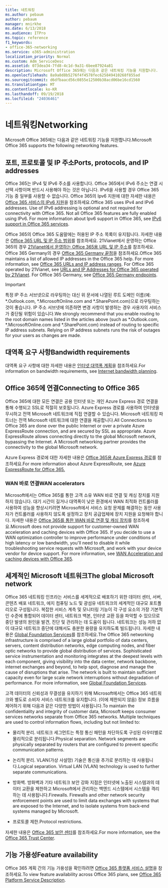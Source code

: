 ```yaml
---
title: 네트워킹
ms.author: pebaum
author: pebaum
manager: mnirkhe
ms.date: 6/13/2018
ms.audience: ITPro
ms.topic: reference
f1_keywords:
- office-365-networking
ms.service: o365-administration
localization_priority: Normal
ms.custom: Adm_ServiceDesc
ms.assetid: 073dea34-7fd8-4c1d-9a31-6bee87924a81
description: Microsoft Office 365에는 다음과 같은 네트워킹 기능을 지원합니다.
ms.openlocfilehash: 8a9a8d8b5276f4f4578fec625849410268f855ad
ms.sourcegitcommit: d6dfbaacd56c0855e12500b38acd06be16cd1560
ms.translationtype: MT
ms.contentlocale: ko-KR
ms.lasthandoff: 09/19/2018
ms.locfileid: "24036461"
---
```

# <a name="networking"></a><span data-ttu-id="156b7-103">네트워킹</span><span class="sxs-lookup"><span data-stu-id="156b7-103">Networking</span></span>

<span data-ttu-id="156b7-104">Microsoft Office 365에는 다음과 같은 네트워킹 기능을 지원합니다.</span><span class="sxs-lookup"><span data-stu-id="156b7-104">Microsoft Office 365 supports the following networking features.</span></span>
  
## <a name="ports-protocols-and-ip-addresses"></a><span data-ttu-id="156b7-105">포트, 프로토콜 및 IP 주소</span><span class="sxs-lookup"><span data-stu-id="156b7-105">Ports, protocols, and IP addresses</span></span>

<span data-ttu-id="156b7-p101">Office 365는 IPv4 및 IPv6 주소를 사용합니다. Office 365에서 IPv6 주소는 연결 시 선택 사항이며 반드시 사용해야 하는 것은 아닙니다. IPv6을 사용할 경우 Office 365 기능 중 일부를 사용할 수 없습니다. Office 365의 Ipv6 지원에 대한 자세한 내용은 [Office 365 서비스의 IPv6 지원](https://go.microsoft.com/fwlink/?LinkID=785121&amp;clcid=0x409)을 참조하세요.</span><span class="sxs-lookup"><span data-stu-id="156b7-p101">Office 365 uses IPv4 and IPv6 addresses. Use of IPv6 addressing is optional and not required for connectivity with Office 365. Not all Office 365 features are fully enabled using IPv6. For more information about Ipv6 support in Office 365, see [IPv6 support in Office 365 services](https://go.microsoft.com/fwlink/?LinkID=785121&amp;clcid=0x409).</span></span>
  
<span data-ttu-id="156b7-p102">Office 365의 Office 365 도움말에는 허용된 IP 주소 목록이 유지됩니다. 자세한 내용은 [Office 365 URL 및 IP 주소 범위](https://go.microsoft.com/fwlink/p/?LinkID=243567)를 참조하세요. 21Vianet에서 운영하는 Office 365의 경우 [21Vianet에서 운영하는 Office 365용 URL 및 IP 주소](https://go.microsoft.com/fwlink/?LinkID=733351&amp;clcid=0x409)를 참조하세요. Office 365 Germany의 경우 [Office 365 Germany 끝점](https://support.office.com/en-us/article/Office-365-Germany-endpoints-8a113a50-0071-4155-bb8e-eba5a8dbd4c8)을 참조하세요.</span><span class="sxs-lookup"><span data-stu-id="156b7-p102">Office 365 maintains a list of allowed IP addresses in the Office 365 help. For more information, see [Office 365 URLs and IP address ranges](https://go.microsoft.com/fwlink/p/?LinkID=243567). For Office 365 operated by 21Vianet, see [URLs and IP Addresses for Office 365 operated by 21Vianet](https://go.microsoft.com/fwlink/?LinkID=733351&amp;clcid=0x409). For Office 365 Germany, see [Office 365 Germany endpoints](https://support.office.com/en-us/article/Office-365-Germany-endpoints-8a113a50-0071-4155-bb8e-eba5a8dbd4c8).</span></span>
  
> [!IMPORTANT]
> <span data-ttu-id="156b7-p103">특정 IP 주소 서브넷으로 라우팅하는 대신 위 문서에 나열된 루트 도메인 이름(예: \*.Outlook.com, \*.MicrosoftOnline.com and \*.SharePoint.com)으로 라우팅하는 것이 좋습니다. IP 주소 서브넷에 의존하면 변경 사항이 발생하는 경우 사용자의 서비스가 중단될 위험이 있습니다.</span><span class="sxs-lookup"><span data-stu-id="156b7-p103">We strongly recommend that you enable routing to the root domain names listed in the articles above (such as \*.Outlook.com, \*.MicrosoftOnline.com and \*.SharePoint.com) instead of routing to specific IP address subnets. Relying on IP address subnets runs the risk of outages for your users as changes are made.</span></span> 
  
## <a name="bandwidth-requirements"></a><span data-ttu-id="156b7-116">대역폭 요구 사항</span><span class="sxs-lookup"><span data-stu-id="156b7-116">Bandwidth requirements</span></span>

<span data-ttu-id="156b7-117">대역폭 요구 사항에 대한 자세한 내용은 [인터넷 대역폭 계획](https://go.microsoft.com/fwlink/p/?LinkID=282467)을 참조하세요.</span><span class="sxs-lookup"><span data-stu-id="156b7-117">For information on bandwidth requirements, see [Internet bandwidth planning](https://go.microsoft.com/fwlink/p/?LinkID=282467).</span></span>
  
## <a name="connecting-to-office-365"></a><span data-ttu-id="156b7-118">Office 365에 연결</span><span class="sxs-lookup"><span data-stu-id="156b7-118">Connecting to Office 365</span></span>

<span data-ttu-id="156b7-p104">Office 365에 대한 모든 연결은 공용 인터넷 또는 개인 Azure Express 경로 연결을 통해 수행되고 SSL로 적절히 보호됩니다. Azure Express 경로를 사용하여 인터넷을 무시하고 전역 Microsoft 네트워크에 직접 연결할 수 있습니다. Microsoft 네트워킹 파트너는 전역 Microsoft 네트워크에 대한 연결을 제공합니다.</span><span class="sxs-lookup"><span data-stu-id="156b7-p104">All Connections to Office 365 are done over the public Internet or over a private Azure ExpressRoute connection, and are secured by SSL as appropriate. Azure ExpressRoute allows connecting directly to the global Microsoft network, bypassing the Internet. A Microsoft networking partner provides the connectivity to the global Microsoft network.</span></span>
  
<span data-ttu-id="156b7-122">Azure Express 경로에 대한 자세한 내용은 [Office 365용 Azure Express 경로](https://aka.ms/expressrouteoffice365)를 참조하세요.</span><span class="sxs-lookup"><span data-stu-id="156b7-122">For more information about Azure ExpressRoute, see [Azure ExpressRoute for Office 365.](https://aka.ms/expressrouteoffice365)</span></span>
  
### <a name="wan-accelerators"></a><span data-ttu-id="156b7-123">WAN 바로 연결</span><span class="sxs-lookup"><span data-stu-id="156b7-123">WAN accelerators</span></span>

<span data-ttu-id="156b7-p105">Microsoft에서는 Office 365를 통한 고객 소유 WAN 바로 연결 및 캐싱 장치를 지원하지 않습니다. 대기 시간이 길거나 대역폭이 낮은 환경에서 WAN 최적화 컨트롤러를 사용하여 성능을 향상시키려면 Microsoft에서 서비스 요청 문제를 해결하는 동안 사용자가 컨트롤러를 사용하지 않도록 설정하고 장치 공급업체에 장치 지원을 요청해야 합니다. 자세한 내용은 [Office 365를 통한 WAN 바로 연결 및 캐싱 장치](https://go.microsoft.com/fwlink/p/?LinkID=282468)를 참조하세요.</span><span class="sxs-lookup"><span data-stu-id="156b7-p105">Microsoft does not provide support for customer-owned WAN acceleration and caching devices with Office 365. If you decide to use a WAN optimization controller to improve performance under conditions of high latency or low bandwidth, you'll need to disable it while troubleshooting service requests with Microsoft, and work with your device vendor for device support. For more information, see [WAN Acceleration and caching devices with Office 365](https://go.microsoft.com/fwlink/p/?LinkID=282468).</span></span>
  
## <a name="the-global-microsoft-network"></a><span data-ttu-id="156b7-127">세계적인 Microsoft 네트워크</span><span class="sxs-lookup"><span data-stu-id="156b7-127">The global Microsoft network</span></span>

<span data-ttu-id="156b7-p106">Office 365 네트워킹 인프라는 서비스를 세계적으로 배포하기 위한 데이터 센터, 서버, 콘텐츠 배포 네트워크, 에지 컴퓨팅 노드 및 광섬유 네트워크의 세계적인 대규모 포트폴리오로 구성됩니다. 복잡한 서비스 계측 및 모니터링 기능이 각 구성 요소의 가장 기본적인 수준에 통합되어 데이터 센터, 네트워크 백본, 인터넷 교환 등을 파악할 수 있으므로 중단 발생의 원인을 발견, 진단 및 관리하는 데 도움이 됩니다. 네트워크는 성능 저하 없이 대규모 네트워크 중단에 대해서도 충분한 용량을 유지하도록 빌드됩니다. 자세한 내용은 [Global Foundation Services](https://go.microsoft.com/fwlink/p/?LinkID=282622)를 참조하세요.</span><span class="sxs-lookup"><span data-stu-id="156b7-p106">The Office 365 networking infrastructure is comprised of a large global portfolio of data centers, servers, content distribution networks, edge computing nodes, and fiber optic networks to provide global distribution of services. Sophisticated service instrumentation and monitoring integrates at the deepest levels with each component, giving visibility into the data center, network backbone, internet exchanges and beyond, to help spot, diagnose and manage the cause of disruptions that arise. The network is built to maintain sufficient capacity even for large scale network interruptions without degradation of performance. For more information, see [Global Foundation Services](https://go.microsoft.com/fwlink/p/?LinkID=282622).</span></span> 
  
<span data-ttu-id="156b7-p107">고객 데이터의 신뢰성과 무결성을 유지하기 위해 Microsoft에서는 Office 365 네트워크와 별도로 소비자 서비스 네트워크를 유지합니다. (이에 제한되지 않음) 정보 흐름을 제어하기 위해 다음과 같은 다양한 방법이 사용됩니다.</span><span class="sxs-lookup"><span data-stu-id="156b7-p107">To maintain the confidentiality and integrity of customer data, Microsoft keeps consumer services networks separate from Office 365 networks. Multiple techniques are used to control information flows, including but not limited to:</span></span>
  
- <span data-ttu-id="156b7-p108">물리적 분리. 네트워크 세그먼트는 특정 통신 패턴을 차단하도록 구성된 라우터별로 물리적으로 분리됩니다.</span><span class="sxs-lookup"><span data-stu-id="156b7-p108">Physical separation. Network segments are physically separated by routers that are configured to prevent specific communication patterns.</span></span>
    
- <span data-ttu-id="156b7-p109">논리적 분리. VLAN(가상 사설망) 기술은 통신을 추가로 분리하는 데 사용됩니다.</span><span class="sxs-lookup"><span data-stu-id="156b7-p109">Logical separation. Virtual LAN (VLAN) technology is used to further separate communications.</span></span>
    
- <span data-ttu-id="156b7-p110">방화벽. 방화벽과 기타 네트워크 보안 강화 지점은 인터넷에 노출된 시스템과의 데이터 교환을 제한하고 Microsoft에서 관리하는 백엔드 시스템에서 시스템을 격리하는 데 사용됩니다.</span><span class="sxs-lookup"><span data-stu-id="156b7-p110">Firewalls. Firewalls and other network security enforcement points are used to limit data exchanges with systems that are exposed to the Internet, and to isolate systems from back-end systems managed by Microsoft.</span></span> 
    
- <span data-ttu-id="156b7-140">프로토콜 제한.</span><span class="sxs-lookup"><span data-stu-id="156b7-140">Protocol restrictions.</span></span>
    
<span data-ttu-id="156b7-141">자세한 내용은 [Office 365 보안 센터](https://go.microsoft.com/fwlink/p/?LinkID=282621)를 참조하세요.</span><span class="sxs-lookup"><span data-stu-id="156b7-141">For more information, see the [Office 365 Trust Center](https://go.microsoft.com/fwlink/p/?LinkID=282621).</span></span> 
  
## <a name="feature-availability"></a><span data-ttu-id="156b7-142">기능 가용성</span><span class="sxs-lookup"><span data-stu-id="156b7-142">Feature availability</span></span>

<span data-ttu-id="156b7-143">Office 365 계획 간의 기능 가용성을 확인하려면 [Office 365 플랫폼 서비스 설명](https://technet.microsoft.com/en-us/library/office-365-platform-service-description.aspx)을 참조하세요.</span><span class="sxs-lookup"><span data-stu-id="156b7-143">To view feature availability across Office 365 plans, see [Office 365 Platform Service Description](https://technet.microsoft.com/en-us/library/office-365-platform-service-description.aspx).</span></span>
  

